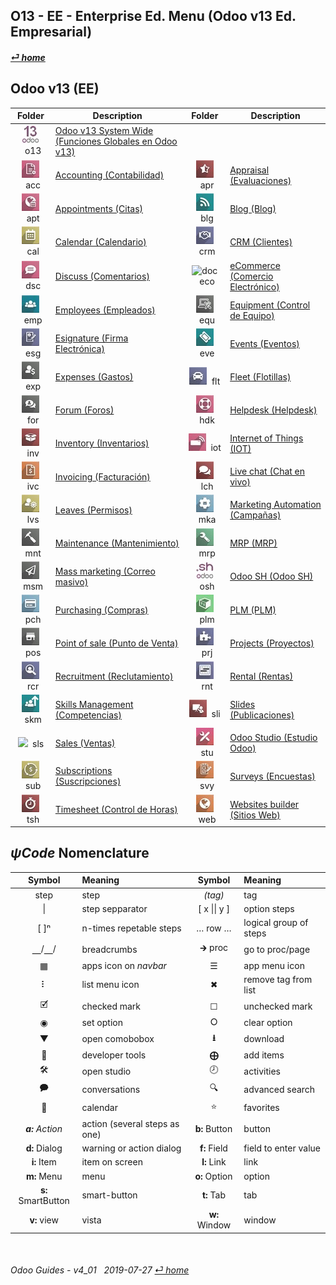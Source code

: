 ## O13 - EE - Enterprise Ed. Menu (Odoo v13 Ed. Empresarial)
#### [_&#x23CE; home_](/README.md)  
  
  
## Odoo v13 (EE)
| Folder | Description | Folder | Description |
| :---: | --- | :---: | --- |
| ![o13](/doc/img/odoo13.jpg)&nbsp;&nbsp;o13 | [Odoo v13 System Wide \(Funciones Globales en Odoo v13\)](/o13/ee/o13/o13-ee-o13-system_wide_guides.md) | | |
| ![acc](/doc/img/account_accountant.jpg)&nbsp;&nbsp;acc | [Accounting \(Contabilidad\)](/o13/ee/acc/o13-ee-acc-accounting_guides.md) | ![apr](/doc/img/hr_appraisal.jpg)&nbsp;&nbsp;apr | [Appraisal \(Evaluaciones\)](/o13/ee/apr/o13-ee-apr-appraisal_guides.md) |
| ![apt](/doc/img/appointments.jpg)&nbsp;&nbsp;apt | [Appointments \(Citas\)](/o13/ee/apt/o13-ee-apt-appointments_guides.md) | ![blg](/doc/img/website_blog.jpg)&nbsp;&nbsp;blg | [Blog \(Blog\)](/o13/ee/blg/o13-ee-blg-blog_guides.md) |
| ![cal](/doc/img/calendar.jpg)&nbsp;&nbsp;cal | [Calendar \(Calendario\)](/o13/ee/cal/o13-ee-cal-calendar_guides.md) | ![crm](/doc/img/crm.jpg)&nbsp;&nbsp;crm | [CRM \(Clientes\)](/o13/ee/crm/o13-ee-crm-crm_guides.md) |
| ![dsc](/doc/img/discuss.jpg)&nbsp;&nbsp;dsc | [Discuss \(Comentarios\)](/o13/ee/dsc/o13-ee-dsc-discuss_guides.md) | ![doc](/doc/img/documents.jpg)&nbsp;&nbsp;eco | [eCommerce \(Comercio Electrónico\)](/o13/ee/eco/o13-ee-eco-ecommerce_guides.md) |
| ![emp](/doc/img/hr_employees.jpg)&nbsp;&nbsp;emp | [Employees \(Empleados\)](/o13/ee/emp/o13-ee-emp-employees_guides.md) | ![equ](/doc/img/equipment.jpg)&nbsp;&nbsp;equ | [Equipment \(Control de Equipo\)](/o13/ee/equ/o13-ee-equ-equipment_guides.md) |
| ![esg](/doc/img/website_sign.jpg)&nbsp;&nbsp;esg | [Esignature \(Firma Electrónica\)](/o13/ee/esg/o13-ee-esg-esignature_guides.md) | ![eve](/doc/img/event.jpg)&nbsp;&nbsp;eve | [Events \(Eventos\)](/o13/ee/eve/o13-ee-eve-events_guides.md) |
| ![exp](/doc/img/hr_expense.jpg)&nbsp;&nbsp;exp | [Expenses \(Gastos\)](/o13/ee/exp/o13-ee-exp-expenses_guides.md) | ![flt](/doc/img/fleet.jpg)&nbsp;&nbsp;flt | [Fleet \(Flotillas\)](/o13/ee/flt/o13-ee-flt-fleet_guides.md) |
| ![for](/doc/img/website_forum.jpg)&nbsp;&nbsp;for | [Forum \(Foros\)](/o13/ee/for/o13-ee-for-forum_guides.md) | ![hdk](/doc/img/helpdesk.jpg)&nbsp;&nbsp;hdk | [Helpdesk \(Helpdesk\)](/o13/ee/hdk/o13-ee-hdk-helpdesk_guides.md) |
| ![inv](/doc/img/stock.jpg)&nbsp;&nbsp;inv | [Inventory \(Inventarios\)](/o13/ee/inv/o13-ee-inv-inventory_guides.md) | ![iot](/doc/img/iot.jpg)&nbsp;&nbsp;iot | [Internet of Things \(IOT\)](/o13/ee/iot/o13-ee-iot-internet_of_things_guides.md) |
| ![ivc](/doc/img/account_invoicing.jpg)&nbsp;&nbsp;ivc | [Invoicing \(Facturación\)](/o13/ee/ivc/o13-ee-ivc-invoicing_guides.md) | ![lvc](/doc/img/im_livechat.jpg)&nbsp;&nbsp;lch | [Live chat \(Chat en vivo\)](/o13/ee/lch/o13-ee-lch-live_chat_guides.md) |
| ![lvs](/doc/img/leaves.jpg)&nbsp;&nbsp;lvs | [Leaves \(Permisos\)](/o13/ee/lvs/o13-ee-lvs-leaves_guides.md) | ![mka](/doc/img/marketing_automation.jpg)&nbsp;&nbsp;mka | [Marketing Automation \(Campañas\)](/o13/ee/mka/o13-ee-mka-marketing_automation_guides.md) |
| ![mnt](/doc/img/maintenance.jpg)&nbsp;&nbsp;mnt | [Maintenance \(Mantenimiento\)](/o13/ee/mnt/o13-ee-mnt-maintenance_guides.md) | ![mrp](/doc/img/mrp.jpg)&nbsp;&nbsp;mrp | [MRP \(MRP\)](/o13/ee/mrp/o13-ee-mrp-mrp_guides.md) |
| ![msm](/doc/img/mass_mailing.jpg)&nbsp;&nbsp;msm | [Mass marketing \(Correo masivo\)](/o13/ee/msm/o13-ee-msm-mass_marketing_guides.md) | ![osh](/doc/img/odoosh.jpg)&nbsp;&nbsp;osh | [Odoo SH \(Odoo SH\)](/o13/ee/osh/o13-ee-osh-odoo_sh_guides.md) |
| ![pch](/doc/img/purchase.jpg)&nbsp;&nbsp;pch | [Purchasing \(Compras\)](/o13/ee/pch/o13-ee-pch-purchasing_guides.md) | ![plm](/doc/img/plm.jpg)&nbsp;&nbsp;plm | [PLM \(PLM\)](/o13/ee/plm/o13-ee-plm-plm_guides.md) |
| ![pos](/doc/img/point_of_sale.jpg)&nbsp;&nbsp;pos | [Point of sale \(Punto de Venta\)](/o13/ee/pos/o13-ee-pos-point_of_sale_guides.md) | ![prj](/doc/img/project.jpg)&nbsp;&nbsp;prj | [Projects \(Proyectos\)](/o13/ee/prj/o13-ee-prj-projects_guides.md) |
| ![rcr](/doc/img/hr_recruitment.jpg)&nbsp;&nbsp;rcr | [Recruitment \(Reclutamiento\)](/o13/ee/rcr/o13-ee-rcr-recruitment_guides.md) | ![rnt](/doc/img/rental.jpg)&nbsp;&nbsp;rnt | [Rental \(Rentas\)](/o13/ee/rnt/o13-ee-rnt-rental_guides.md) |
| ![skm](/doc/img/hr_skills.jpg)&nbsp;&nbsp;skm | [Skills Management \(Competencias\)](/o13/ee/skm/o13-ee-skm-skills_management_guides.md) | ![sli](/doc/img/website_slides.jpg)&nbsp;&nbsp;sli | [Slides \(Publicaciones\)](/o13/ee/sli/o13-ee-sli-slides_guides.md) |
| ![](/doc/img/.jpg)&nbsp;&nbsp;sls | [Sales \(Ventas\)](/o13/ee/sls/o13-ee-sls-sales_guides.md) | ![stu](/doc/img/web_studio.jpg)&nbsp;&nbsp;stu | [Odoo Studio \(Estudio Odoo\)](/o13/ee/stu/o13-ee-stu-studio_guides.md) |
| ![sub](/doc/img/sale_subscription.jpg)&nbsp;&nbsp;sub | [Subscriptions \(Suscripciones\)](/o13/ee/sub/o13-ee-sub-subscriptions_guides.md) | ![svy](/doc/img/survey.jpg)&nbsp;&nbsp;svy | [Surveys \(Encuestas\)](/o13/ee/svy/o13-ee-svy-survey_guides.md) |
| ![tsh](/doc/img/hr_timesheet.jpg)&nbsp;&nbsp;tsh | [Timesheet \(Control de Horas\)](/o13/ee/tsh/o13-ee-tsh-timesheet_guides.md) | ![web](/doc/img/website.jpg)&nbsp;&nbsp;web | [Websites builder \(Sitios Web\)](/o13/ee/web/o13-ee-web-websites_builder_guides.md) |
  
  
## _&#x03C8;Code_ Nomenclature

| Symbol | Meaning | Symbol | Meaning | 
| :---: | :--- | :---: | :--- |
| step | step | _(tag)_ | tag |
| \| | step sepparator | \[ x \|\| y \] | option steps |
| \[ \]&#x207F; | n-times repetable steps | &#x2026; row &#x2026; | logical group of steps |
| &#x23BD;/&#x23BD;/ | breadcrumbs | &#x1F872; proc | go to proc/page |
| &#x25A6; | apps icon on _navbar_ | &#x2630; | app menu icon |
| &#x2807; | list menu icon | &#x2716; | remove tag from list |
| &#x1F5F9; | checked mark | &#x2610; | unchecked mark |
| &#x25C9; | set option | &#x2B58; | clear option |
| &#x25BC; | open comobobox | **&#x2B73;** | download |
| &#x1F41E; | developer tools | **&#x2A01;** | add items |
| &#x1F6E0; | open studio | &#x1F557; | activities |
| &#x1F5ED; | conversations | &#x1F50D; | advanced search |
| &#x1F4C5; | calendar | &#x2B50; | favorites |
| _**a:** Action_ | action (several steps as one) | **b:** Button | button |
| **d:** Dialog | warning or action dialog | **f:** Field | field to enter value |
| **i:** Item | item on screen | **l:** Link | link |
| **m:** Menu | menu | **o:** Option | option | 
| **s:** SmartButton | smart-button | **t:** Tab | tab | v:View |
| **v:** view | vista | **w:** Window | window |

<br>  
  
###### Odoo Guides - v4_01 &nbsp; 2019-07-27  [_&#x23CE; home_](/README.md)  
